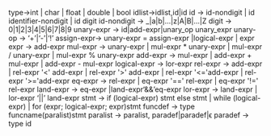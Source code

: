 type→int | char | float | double | bool
	idlist→idlist,id|id
	id → id-nondigit 
	| id identifier-nondigit 
	| id digit 
	id-nondigit → _|a|b|...|z|A|B|...|Z
	digit → 0|1|2|3|4|5|6|7|8|9
	unary-expr →
	id|add-expr|unary_op unary_expr
	unary-op → ‘+’|‘-’|‘!’
	assign-expr→
	unary-expr = assign-expr
	|logical-expr | expr
	expr → add-expr
	mul-expr → unary-expr
	| mul-expr * unary-expr
	| mul-expr / unary-expr
	| mul-expr % unary-expr
	add-expr → mul-expr
	| add-expr + mul-expr
	| add-expr - mul-expr
	logical-expr → lor-expr
	rel-expr → add-expr 
	| rel-expr '<' add-expr 
	| rel-expr '>' add-expr 
	| rel-expr '<='add-expr 
	| rel-expr '>='add-expr 
	eq-expr → rel-expr 
	| eq-expr '==' rel-expr
	| eq-expr '!=' rel-expr
	land-expr → eq-expr
	|land-expr‘&&’eq-expr
	lor-expr → land-expr
	| lor-expr ‘||’ land-expr
	stmt → if (logical-expr) stmt else stmt 
	| while (logical-expr)
	| for (expr; logical-expr; expr)stmt
	funcdef → type funcname(paralist)stmt 
	paralist → paralist, paradef|paradef|ϵ 
	paradef → type id 